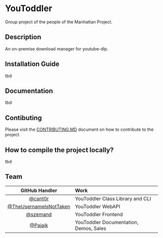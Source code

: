 # YouToddler
Group project of the people of the Manhattan Project.

## Description
An on-premise download manager for youtube-dlp.

## Installation Guide
tbd

## Documentation
tbd

## Contibuting
Please visit the [CONTRIBUTING.MD](https://github.com/cant0r/YouToddler/blob/master/CONTRIBUTING.md) document on how to contribute to the project.

## How to compile the project locally?
tbd

## Team
|GitHub Handler| Work|
|:------------:|:----|
|[@cant0r](https://github.com/cant0r/)|YouToddler Class Library and CLI|
|[@TheUsernameIsNotTaken](https://github.com/)|YouToddler WebAPI|
|[@szemand](https://github.com/szemand)|YouToddler Frontend|
|[@Pajaik](https://github.com/Pajaik)|YouToddler Documentation, Demos, Sales|
